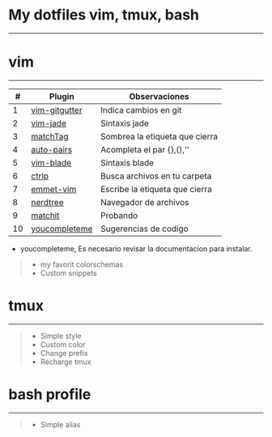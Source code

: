 # My dotfiles vim, tmux, bash
---

# vim
---

| #  |Plugin                                                    |Observaciones                 |
|----|----------------------------------------------------------|------------------------------|
| 1  |[vim-gitgutter](https://github.com/airblade/vim-gitgutter)|Indica cambios en git         |
| 2  |[vim-jade](https://github.com/statianzo/vim-jade)         |Sintaxis jade                 |
| 3  |[matchTag](https://github.com/gregsexton/MatchTag)        |Sombrea la etiqueta que cierra|
| 4  |[auto-pairs](https://github.com/jiangmiao/auto-pairs)     |Acompleta el par {},(),''     |
| 5  |[vim-blade](https://github.com/jwalton512/vim-blade)      |Sintaxis blade                |
| 6  |[ctrlp](https://github.com/kien/ctrlp.vim)                |Busca archivos en tu carpeta  |
| 7  |[emmet-vim](https://github.com/mattn/emmet-vim)           |Escribe la etiqueta que cierra|
| 8  |[nerdtree](https://github.com/scrooloose/nerdtree)        |Navegador de archivos         |
| 9  |[matchit](https://github.com/tmhedberg/matchit)           |Probando                      |
| 10 |[youcompleteme](https://github.com/Valloric/YouCompleteMe)|Sugerencias de codigo         |

* youcompleteme, Es necesario revisar la documentacion para instalar.
>- my favorit colorschemas
>- Custom snippets

# tmux
---

>- Simple style
>- Custom color
>- Change prefix
>- Recharge tmux

# bash profile
---

>- Simple alias
